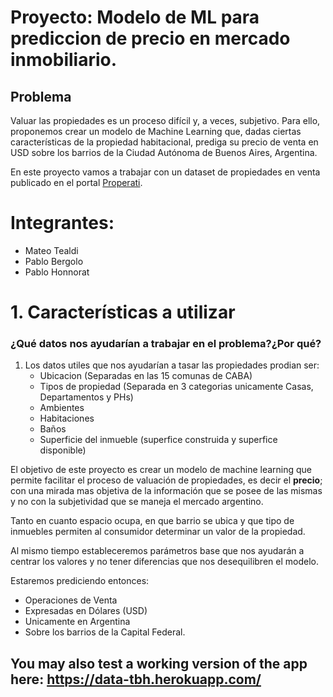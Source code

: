 # Proyecto: Modelo de ML para prediccion de precio en mercado inmobiliario. 


## **Problema**

Valuar las propiedades es un proceso difícil y, a veces, subjetivo. Para ello, proponemos crear un modelo de Machine Learning que, dadas ciertas características de la propiedad habitacional, prediga su precio de venta en USD sobre los barrios de la Ciudad Autónoma de Buenos Aires, Argentina.

En este proyecto vamos a trabajar con un dataset de propiedades en venta publicado en el portal [Properati](www.properati.com.ar).

# **Integrantes**:
  - Mateo Tealdi
  - Pablo Bergolo
  - Pablo Honnorat

# 1. Características a utilizar

### ¿Qué datos nos ayudarían a trabajar en el problema?¿Por qué?

1. Los datos utiles que nos ayudarían a tasar las propiedades prodian ser: 
      - Ubicacion (Separadas en las 15 comunas de CABA)
      - Tipos de propiedad (Separada en 3 categorias unicamente Casas, Departamentos y PHs)
      - Ambientes
      - Habitaciones
      - Baños
      - Superficie del inmueble (superfice construida y superfice disponible)
 
El objetivo de este proyecto es crear un modelo de machine learning que permite facilitar el proceso de valuación de propiedades, es decir el **precio**; con una mirada mas objetiva de la información que se posee de las mismas y no con la subjetividad que se maneja el mercado argentino.

Tanto en cuanto espacio ocupa, en que barrio se ubica y que tipo de inmuebles permiten al consumidor determinar un valor de la propiedad.

Al mismo tiempo estableceremos parámetros base que nos ayudarán a centrar los valores y no tener diferencias que nos desequilibren el modelo.

Estaremos prediciendo entonces:
  - Operaciones de Venta 
  - Expresadas en Dólares (USD)
  - Unicamente en Argentina
  - Sobre los barrios de la Capital Federal. 

## You may also test a working version of the app here: https://data-tbh.herokuapp.com/